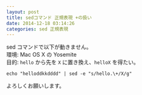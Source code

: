 ```yaml
---
layout: post
title: sedコマンド 正規表現 +の扱い
date: 2014-12-18 03:14:26
categories: sed 正規表現
---
```

<!-- {% raw %} -->
<p>sed コマンドで以下が動きません。<br>
環境: Mac OS X の Yosemite<br>
目的: <code>hello</code> から先を <code>X</code> に置き換え、<code>helloX</code> を得たい。</p>

<pre><code>echo "helloddkkdddd" | sed -e "s/hello.\+/X/g"
</code></pre>

<p>よろしくお願いします。</p>
<!-- {% endraw %} -->
